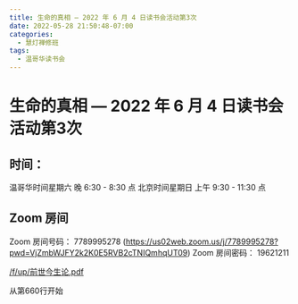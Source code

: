 ```yaml
---
title: 生命的真相 — 2022 年 6 月 4 日读书会活动第3次
date: 2022-05-28 21:50:48-07:00
categories:
  - 慧灯禅修班
tags:
  - 温哥华读书会
---
```

# 生命的真相 — 2022 年 6 月 4 日读书会活动第3次

## 时间：

温哥华时间星期六 晚 6:30 - 8:30 点
北京时间星期日 上午 9:30 - 11:30 点

## Zoom 房间

Zoom 房间号码： 7789995278 (https://us02web.zoom.us/j/7789995278?pwd=VjZmbWJFY2k2K0E5RVB2cTNIQmhqUT09)
Zoom 房间密码： 19621211


[/f/up/前世今生论.pdf](/f/up/前世今生论.pdf)

从第660行开始